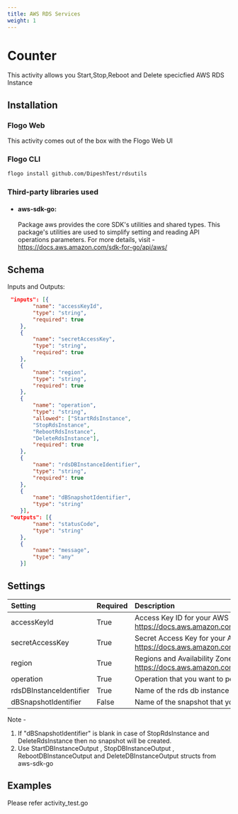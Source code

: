 ```yaml
---
title: AWS RDS Services
weight: 1
---
```


# Counter
This activity allows you Start,Stop,Reboot and Delete specicfied AWS RDS Instance

## Installation
### Flogo Web
This activity comes out of the box with the Flogo Web UI
### Flogo CLI
```bash
flogo install github.com/DipeshTest/rdsutils
```

### Third-party libraries used
- #### aws-sdk-go:
	Package aws provides the core SDK's utilities and shared types. This package's utilities are used to simplify setting and reading API operations parameters. For more details, visit - https://docs.aws.amazon.com/sdk-for-go/api/aws/

## Schema
Inputs and Outputs:

```json
 "inputs": [{
		"name": "accessKeyId",
		"type": "string",
		"required": true
	},
	{
		"name": "secretAccessKey",
		"type": "string",
		"required": true
	},
	{
		"name": "region",
		"type": "string",
		"required": true
	},
	{
		"name": "operation",
		"type": "string",
		"allowed": ["StartRdsInstance",
		"StopRdsInstance",
		"RebootRdsInstance",
		"DeleteRdsInstance"],
		"required": true
	},
	{
		"name": "rdsDBInstanceIdentifier",
		"type": "string",
		"required": true
	},
	{
		"name": "dBSnapshotIdentifier",
		"type": "string"
	}],
 "outputs": [{
		"name": "statusCode",
		"type": "string"
	},
	{
		"name": "message",
		"type": "any"
	}]
```
## Settings
| Setting     | Required | Description |
|:------------|:---------|:------------|
| accessKeyId | True     | Access Key ID for your AWS acount , Use link :  https://docs.aws.amazon.com/IAM/latest/UserGuide/id_users_create.html |         
| secretAccessKey   | True    |Secret Access Key for your AWS acount , Use link :  https://docs.aws.amazon.com/IAM/latest/UserGuide/id_users_create.html |
| region    | True     | Regions and Availability Zones for AWS , Check link : https://docs.aws.amazon.com/AmazonRDS/latest/UserGuide/Concepts.RegionsAndAvailabilityZones.html|  
| operation   | True     | Operation that you want to perform on the specicfied aws rds instance |
| rdsDBInstanceIdentifier   | True     | Name of the rds db instance |
| dBSnapshotIdentifier   | False     | Name of the snapshot that you want to create in case of  StopRdsInstance and DeleteRdsInstance. |

Note - 
1. If "dBSnapshotIdentifier" is blank in case of StopRdsInstance and DeleteRdsInstance then no snapshot will be created.
1. Use StartDBInstanceOutput , StopDBInstanceOutput , RebootDBInstanceOutput and  DeleteDBInstanceOutput structs from aws-sdk-go 	   

 


## Examples
Please refer activity_test.go 
